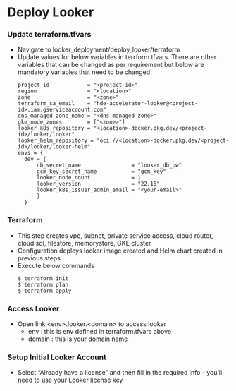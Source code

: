 # Deploy Looker

### Update terraform.tfvars
* Navigate to looker_deployment/deploy_looker/terraform
* Update values for below variables in terrform.tfvars. There are other variables that can be changed as per requirement but below are mandatory variables that need to be changed
  ```
  project_id            = "<project-id>"
  region                = "<location>"
  zone                  = "<zone>"
  terraform_sa_email    = "hde-accelerator-looker@<project-id>.iam.gserviceaccount.com"
  dns_managed_zone_name = "<dns-managed-zone>"
  gke_node_zones        = ["<zone>"]
  looker_k8s_repository = "<location>-docker.pkg.dev/<project-id>/looker/looker"
  looker_helm_repository = "oci://<location>-docker.pkg.dev/<project-id>/looker/looker-helm"
  envs = {
    dev = {
        db_secret_name                = "looker_db_pw"
        gcm_key_secret_name           = "gcm_key"
        looker_node_count             = 1
        looker_version                = "22.18"
        looker_k8s_issuer_admin_email = "<your-email>"
        }
    }
  ```

### Terraform
* This step creates vpc, subnet, private service access, cloud router, cloud sql, filestore, memorystore, GKE cluster
* Configuration deploys looker image created and Helm chart created in previous steps
* Execute below commands
  ```
  $ terraform init
  $ terraform plan
  $ terraform apply
  ```

### Access Looker
* Open link \<env\>.looker.\<domain\> to access looker
  * env : this is env defined in terraform.tfvars above
  * domain : this is your domain name
  
### Setup Initial Looker Account
* Select “Already have a license” and then fill in the required info - you’ll need to use your Looker license key
